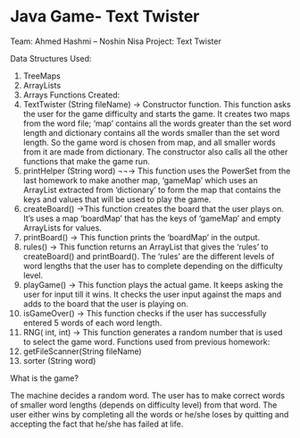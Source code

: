 # Java Game- Text Twister

Team: Ahmed Hashmi – Noshin Nisa
Project: Text Twister

Data Structures Used:
1.	TreeMaps
2.	ArrayLists
3.	Arrays
Functions Created:
1. TextTwister (String fileName) → Constructor function. This function asks the user for the game difficulty and starts the game. It creates two maps from the word file; ‘map’ contains all the words greater than the set word length and dictionary contains all the words smaller than the set word length. So the game word is chosen from map, and all smaller words from it are made from dictionary. The constructor also calls all the other functions that make the game run.
2. printHelper (String word) ¬¬→ This function uses the PowerSet from the last homework to make another map, ‘gameMap’ which uses an ArrayList extracted from ‘dictionary’ to form the map that contains the keys and values that will be used to play the game.
3. createBoard() →This function creates the board that the user plays on. It’s uses a map ‘boardMap’ that has the keys of ‘gameMap’ and empty ArrayLists for values.
4. printBoard() → This function prints the ‘boardMap’ in the output.
5. rules() → This function returns an ArrayList that gives the ‘rules’ to createBoard() and printBoard(). The ‘rules’ are the different levels of word lengths that the user has to complete depending on the difficulty level.
6. playGame() → This function plays the actual game. It keeps asking the user for input till it wins. It checks the user input against the maps and adds to the board that the user is playing on.
7. isGameOver() → This function checks if the user has successfully entered 5 words of each word length. 
8. RNG( int, int) → This function generates a random number that is used to select the game word.
Functions used from previous homework:
1. getFileScanner(String fileName)
2. sorter (String word)

What is the game?

The machine decides a random word. The user has to make correct words of smaller word lengths (depends on difficulty level) from that word. The user either wins by completing all the words or he/she loses by quitting and accepting the fact that he/she has failed at life.


